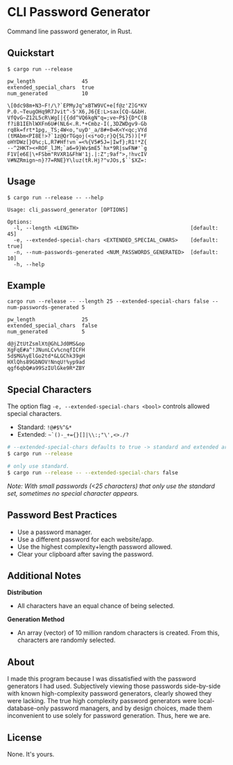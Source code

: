 # CLI Password Generator

Command line password generator, in Rust.

## Quickstart

```terminal
$ cargo run --release

pw_length               45
extended_special_chars  true
num_generated           10

\[0dc98m+N3~F!/\?`EPMyJq^xBTW9VC+e[f@z'Z]G*KV
P.0.~TeugOHq9R7Jvit^-5'X6,J6{E:L>sax[CQ-&&bH.
VfQvG~Z12L5cR\Wg[|{{dd^VQ6kgN"q=;ve~P$}{D*C(B
f?iB1IEhlWXFn6U#(NL6<.R.*+Cmbz-I(,3DZWDgv9-Gb
rq8k=frt*1pg,_TS;4W<o,"uyD'_a/8#+0=K<Y<qc;VYd
(tMAbm<PI8E!>?`1z@QrTGqoj(<s*oO;r}Q{5L75))[*F
oHYDWz[}O%c;L,R7#Hf!vn`=<%{V5#5J=|Iwf};R1!*Z{
--^2HKT><+ROF_lJM;`a6=9}Wv$mE5`hx*9R|swFN#'`g
F1V[e6E|\+FSbm"RVXR1&FhW'1j.|:Z";9af">,!hvcIV
V#NZRmign~n}?7=RNE}Y\luz(tR.Hj?"vJOs,$``$XZ=:
```


## Usage

```terminal
$ cargo run --release -- --help

Usage: cli_password_generator [OPTIONS]

Options:
  -l, --length <LENGTH>                                    [default: 45]
  -e, --extended-special-chars <EXTENDED_SPECIAL_CHARS>    [default: true]
  -n, --num-passwords-generated <NUM_PASSWORDS_GENERATED>  [default: 10]
  -h, --help   
```


## Example

```terminal
cargo run --release -- --length 25 --extended-special-chars false --num-passwords-generated 5

pw_length               25
extended_special_chars  false
num_generated           5

d@jZtUtZsmlXt@GhLJd0MS&op
XgFqE#a^!JNunLCv%cnqfICFH
5d$M&%yElGo2td*&LGChk39gH
HXlQhs89GbNOV!NnqU!%yp9ad
qgf6qbQ#a99SzIUlGke9R*ZBY
```


## Special Characters

The option flag ```-e, --extended-special-chars <bool>``` controls allowed special characters.

 - Standard: ```!@#$%^&*```
 - Extended: ```~`()-_+={}[]|\\:;"\',<>./?```

```bash
# --extended-special-chars defaults to true -> standard and extended are used.
$ cargo run --release

# only use standard.
$ cargo run --release -- --extended-special-chars false
```

*Note: With small passwords (<25 characters) that only use the standard set, sometimes no special character appears.*


## Password Best Practices

 - Use a password manager.
 - Use a different password for each website/app. 
 - Use the highest complexity+length password allowed.
 - Clear your clipboard after saving the password.


## Additional Notes

**Distribution**
 - All characters have an equal chance of being selected.

**Generation Method**
 - An array (vector) of 10 million random characters is created. From this, characters are randomly selected.


## About

I made this program because I was dissatisfied with the password generators I had used. Subjectively viewing those passwords side-by-side with known high-complexity password generators, clearly showed they were lacking. The true high complexity password generators were local-database-only password managers, and by design choices, made them inconvenient to use solely for password generation. Thus, here we are.


## License

None. It's yours.
